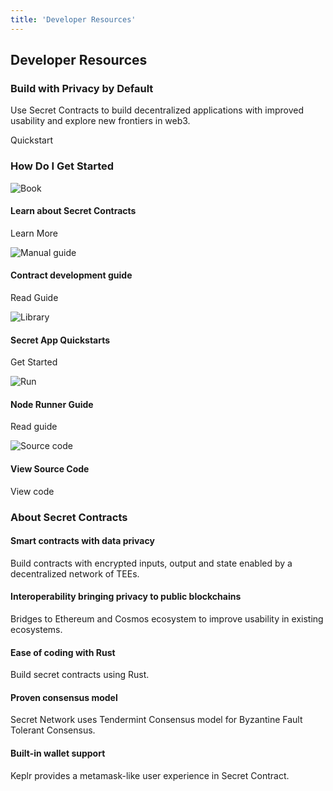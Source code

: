 ```yaml
---
title: 'Developer Resources'
---
```









<!-- hero title -->
<column>

<block>

<hero-title>

## Developer Resources


</hero-title>

</block>

</column>









<!-- Intro -->
<column class="spacer-s" number="2" number-m="1" number-s="1" weight="left">

<block>

### Build with Privacy by Default

Use Secret Contracts to build decentralized applications with improved usability and explore new frontiers in web3.

<btn class="no-arrow" url="https://docs.scrt.network/dev/developers.html">Quickstart</btn>

</block>

</column>









<!-- block header -->
<column>

<block>

### How Do I Get Started

</block>

</column>








<!-- how do i get starter -->
<column id="secret-contracts" class="spacer-s" number="5" number-m="2" number-s="1">

<block>

<card-simple>

![Book](../img/card/book.svg)

#### Learn about Secret Contracts

<btn class="full" url="https://docs.scrt.network/dev/developers.html">Learn More</btn>

</card-simple>

</block>

<block>

<card-simple>

![Manual guide](../img/card/manual-guide.svg)

#### Contract development guide

<btn class="full" url="https://github.com/enigmampc/secret-contracts-guide">Read Guide</btn>

</card-simple>

</block>

<block>

<card-simple class="vertical-stretch">

![Library](/img/icons/library.svg)

#### Secret App Quickstarts

<btn class="full" url="https://github.com/enigmampc/SecretJS-Templates">Get Started</btn>

</card-simple>

</block>

<block>

<card-simple class="vertical-stretch">

![Run](../img/card/run.svg)

#### Node Runner Guide

<btn class="full" url="https://docs.scrt.network/validators-and-full-nodes/join-validator-mainnet.html">Read guide</btn>

</card-simple>

</block>

<block>

<card-simple class="vertical-stretch">

![Source code](../img/card/source-code.svg)

#### View Source Code

<btn class="full" url="https://github.com/enigmampc/SecretNetwork">View code</btn>

</card-simple>

</block>

</column>









<!-- block header -->
<column>

<block>

### About Secret Contracts

</block>

</column>










<!-- about secret contracts -->
<column class="spacer-s" number="3" number-m="2" number-s="1">

<block>

<card-minimal>

#### Smart contracts with data privacy

Build contracts with encrypted inputs, output and state enabled by a decentralized network of TEEs.

</card-minimal>

</block>

<block>

<card-minimal>

#### Interoperability bringing privacy to public blockchains

Bridges to Ethereum and Cosmos ecosystem to improve usability in existing ecosystems.

</card-minimal>

</block>

<block>

<card-minimal>

#### Ease of coding with Rust

Build secret contracts using Rust.

</card-minimal>

</block>

<block>

<card-minimal>

#### Proven consensus model

Secret Network uses Tendermint Consensus model for Byzantine Fault Tolerant Consensus.

</card-minimal>

</block>

<block>

<card-minimal>

#### Built-in wallet support

Keplr provides a metamask-like user experience in Secret Contract.

</card-minimal>

</block>

</column>










